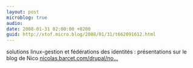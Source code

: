 ```yaml
---
layout: post
microblog: true
audio: 
date: 2008-01-31 02:00:00 +0200
guid: http://xtof.micro.blog/2008/01/31/t662091612.html
---
```

solutions linux-gestion et fédérations des identités : présentations sur le blog de Nico [nicolas.barcet.com/drupal/no...](http://nicolas.barcet.com/drupal/node/123)
